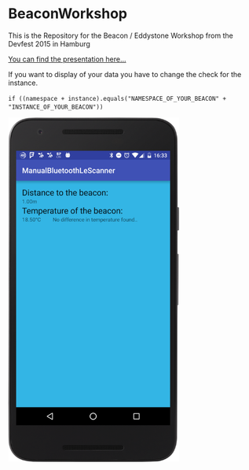 # BeaconWorkshop
This is the Repository for the Beacon / Eddystone Workshop from the Devfest 2015 in Hamburg

[You can find the presentation here...](/presentation/Eddystone%20Workshop.pdf)

If you want to display of your data you have to change the check for the instance.

`if ((namespace + instance).equals("NAMESPACE_OF_YOUR_BEACON" + "INSTANCE_OF_YOUR_BEACON")) `

<img src="/screenshots/device-2015-11-05-163358.png" height="700"> 
